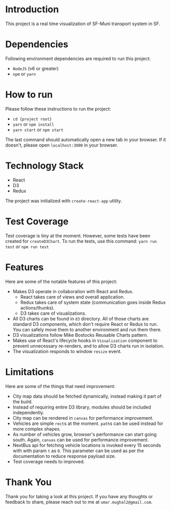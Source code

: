 # Introduction
This project is a real time visualization of SF-Muni transport system in SF.

# Dependencies
Following environment dependencies are required to run this project:
- `NodeJS` (v6 or greater)
- `npm` or `yarn`

# How to run
Please follow these instructions to run the project:
- `cd {project root}`
- `yarn` or `npm install`
- `yarn start` or `npm start`

The last command should automatically open a new tab in your browser. If it doesn't, please open `localhost:3000` in your browser.

# Technology Stack
- React
- D3
- Redux

The project was initialized with `create-react-app` utility.

# Test Coverage
Test coverage is tiny at the moment. However, some tests have been created for `createD3Chart`. To run the tests, use this command: `yarn run test` or `npm run test`

# Features
Here are some of the notable features of this project:
- Makes D3 operate in collaboration with React and Redux.
  - React takes care of views and overall application.
  - Redux takes care of system state (communication goes inside Redux actions/thunks).
  - D3 takes care of visualizations.
- All D3 charts can be found in `d3` directory. All of those charts are standard D3 components, which don't require React or Redux to run. You can safely move them to another environment and run them there.
- D3 visualizations follow Mike Bostocks Reusable Charts pattern.
- Makes use of React's lifecycle hooks in `Visualization` component to prevent unnecessary re-renders, and to allow D3 charts run in isolation.
- The visualization responds to window `resize` event.

# Limitations
Here are some of the things that need improvement:
- City map data should be fetched dynamically, instead making it part of the build.
- Instead of requiring entire D3 library, modules should be included independently.
- City map can be rendered in `canvas` for performance improvement.
- Vehicles are simple `rect`s at the moment. `path`s can be used instead for more complex shapes.
- As number of vehicles grow, browser's performance can start going south. Again, `canvas` can be used for performance improvement.
- NextBus api for fetching vehicle locations is invoked every 15 seconds with with param `t` as `0`. This parameter can be used as per the documentation to reduce response payload size.
- Test coverage needs to improved.

# Thank You
Thank you for taking a look at this project. If you have any thoughts or feedback to share, please reach out to me at `umar.mughal2@gmail.com`.